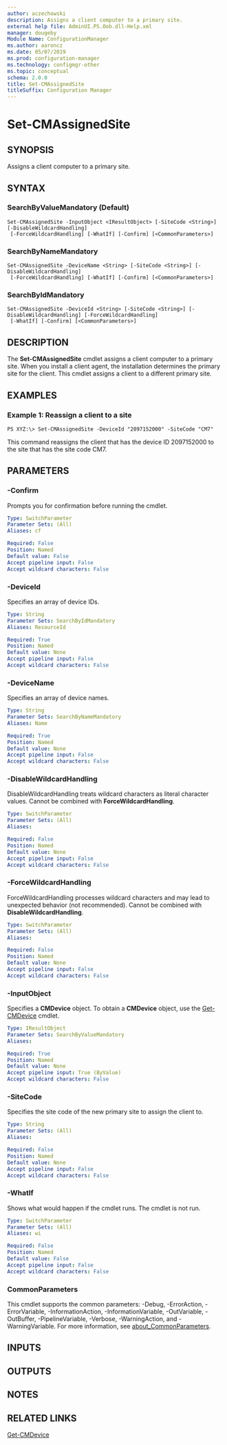 ```yaml
---
author: aczechowski
description: Assigns a client computer to a primary site.
external help file: AdminUI.PS.Oob.dll-Help.xml
manager: dougeby
Module Name: ConfigurationManager
ms.author: aaroncz
ms.date: 05/07/2019
ms.prod: configuration-manager
ms.technology: configmgr-other
ms.topic: conceptual
schema: 2.0.0
title: Set-CMAssignedSite
titleSuffix: Configuration Manager
---
```


# Set-CMAssignedSite

## SYNOPSIS
Assigns a client computer to a primary site.

## SYNTAX

### SearchByValueMandatory (Default)
```
Set-CMAssignedSite -InputObject <IResultObject> [-SiteCode <String>] [-DisableWildcardHandling]
 [-ForceWildcardHandling] [-WhatIf] [-Confirm] [<CommonParameters>]
```

### SearchByNameMandatory
```
Set-CMAssignedSite -DeviceName <String> [-SiteCode <String>] [-DisableWildcardHandling]
 [-ForceWildcardHandling] [-WhatIf] [-Confirm] [<CommonParameters>]
```

### SearchByIdMandatory
```
Set-CMAssignedSite -DeviceId <String> [-SiteCode <String>] [-DisableWildcardHandling] [-ForceWildcardHandling]
 [-WhatIf] [-Confirm] [<CommonParameters>]
```

## DESCRIPTION
The **Set-CMAssignedSite** cmdlet assigns a client computer to a primary site.
When you install a client agent, the installation determines the primary site for the client.
This cmdlet assigns a client to a different primary site.

## EXAMPLES

### Example 1: Reassign a client to a site
```
PS XYZ:\> Set-CMAssignedSite -DeviceId "2097152000" -SiteCode "CM7"
```

This command reassigns the client that has the device ID 2097152000 to the site that has the site code CM7.

## PARAMETERS

### -Confirm
Prompts you for confirmation before running the cmdlet.

```yaml
Type: SwitchParameter
Parameter Sets: (All)
Aliases: cf

Required: False
Position: Named
Default value: False
Accept pipeline input: False
Accept wildcard characters: False
```

### -DeviceId
Specifies an array of device IDs.

```yaml
Type: String
Parameter Sets: SearchByIdMandatory
Aliases: ResourceId

Required: True
Position: Named
Default value: None
Accept pipeline input: False
Accept wildcard characters: False
```

### -DeviceName
Specifies an array of device names.

```yaml
Type: String
Parameter Sets: SearchByNameMandatory
Aliases: Name

Required: True
Position: Named
Default value: None
Accept pipeline input: False
Accept wildcard characters: False
```

### -DisableWildcardHandling
DisableWildcardHandling treats wildcard characters as literal character values. Cannot be combined with **ForceWildcardHandling**.

```yaml
Type: SwitchParameter
Parameter Sets: (All)
Aliases:

Required: False
Position: Named
Default value: None
Accept pipeline input: False
Accept wildcard characters: False
```

### -ForceWildcardHandling
ForceWildcardHandling processes wildcard characters and may lead to unexpected behavior (not recommended). Cannot be combined with **DisableWildcardHandling**.

```yaml
Type: SwitchParameter
Parameter Sets: (All)
Aliases:

Required: False
Position: Named
Default value: None
Accept pipeline input: False
Accept wildcard characters: False
```

### -InputObject
Specifies a **CMDevice** object.
To obtain a **CMDevice** object, use the [Get-CMDevice](Get-CMDevice.md) cmdlet.

```yaml
Type: IResultObject
Parameter Sets: SearchByValueMandatory
Aliases:

Required: True
Position: Named
Default value: None
Accept pipeline input: True (ByValue)
Accept wildcard characters: False
```

### -SiteCode
Specifies the site code of the new primary site to assign the client to.

```yaml
Type: String
Parameter Sets: (All)
Aliases:

Required: False
Position: Named
Default value: None
Accept pipeline input: False
Accept wildcard characters: False
```

### -WhatIf
Shows what would happen if the cmdlet runs.
The cmdlet is not run.

```yaml
Type: SwitchParameter
Parameter Sets: (All)
Aliases: wi

Required: False
Position: Named
Default value: False
Accept pipeline input: False
Accept wildcard characters: False
```

### CommonParameters
This cmdlet supports the common parameters: -Debug, -ErrorAction, -ErrorVariable, -InformationAction, -InformationVariable, -OutVariable, -OutBuffer, -PipelineVariable, -Verbose, -WarningAction, and -WarningVariable. For more information, see [about_CommonParameters](http://go.microsoft.com/fwlink/?LinkID=113216).

## INPUTS

## OUTPUTS

## NOTES

## RELATED LINKS

[Get-CMDevice](Get-CMDevice.md)


